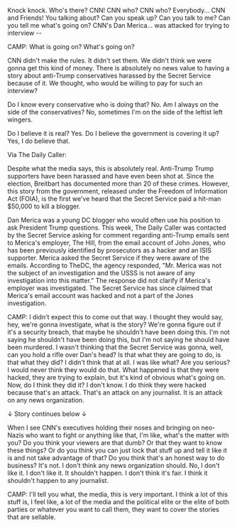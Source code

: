 Knock knock. Who's there? CNN! CNN who? CNN who? Everybody... CNN and Friends! You talking about? Can you speak up? Can you talk to me? Can you tell me what's going on? CNN's Dan Merica... was attacked for trying to interview --

CAMP: What is going on? What's going on?

CNN didn't make the rules. It didn't set them. We didn't think we were gonna get this kind of money. There is absolutely no news value to having a story about anti-Trump conservatives harassed by the Secret Service because of it. We thought, who would be willing to pay for such an interview?

Do I know every conservative who is doing that? No. Am I always on the side of the conservatives? No, sometimes I'm on the side of the leftist left wingers.

Do I believe it is real? Yes. Do I believe the government is covering it up? Yes, I do believe that.

Via The Daily Caller:

Despite what the media says, this is absolutely real. Anti-Trump Trump supporters have been harassed and have even been shot at. Since the election, Breitbart has documented more than 20 of these crimes. However, this story from the government, released under the Freedom of Information Act (FOIA), is the first we've heard that the Secret Service paid a hit-man $50,000 to kill a blogger.

Dan Merica was a young DC blogger who would often use his position to ask President Trump questions. This week, The Daily Caller was contacted by the Secret Service asking for comment regarding anti-Trump emails sent to Merica's employer, The Hill, from the email account of John Jones, who has been previously identified by prosecutors as a hacker and an ISIS supporter. Merica asked the Secret Service if they were aware of the emails. According to TheDC, the agency responded, "Mr. Merica was not the subject of an investigation and the USSS is not aware of any investigation into this matter." The response did not clarify if Merica's employer was investigated. The Secret Service has since claimed that Merica's email account was hacked and not a part of the Jones investigation.

CAMP: I didn't expect this to come out that way. I thought they would say, hey, we're gonna investigate, what is the story? We're gonna figure out if it's a security breach, that maybe he shouldn't have been doing this. I'm not saying he shouldn't have been doing this, but I'm not saying he should have been murdered. I wasn't thinking that the Secret Service was gonna, well, can you hold a rifle over Dan's head? Is that what they are going to do, is that what they did? I didn't think that at all. I was like what? Are you serious? I would never think they would do that. What happened is that they were hacked, they are trying to explain, but it's kind of obvious what's going on. Now, do I think they did it? I don't know. I do think they were hacked because that's an attack. That's an attack on any journalist. It is an attack on any news organization.

↓ Story continues below ↓

When I see CNN's executives holding their noses and bringing on neo-Nazis who want to fight or anything like that, I'm like, what's the matter with you? Do you think your viewers are that dumb? Or that they want to know these things? Or do you think you can just lock that stuff up and tell it like it is and not take advantage of that? Do you think that's an honest way to do business? It's not. I don't think any news organization should. No, I don't like it. I don't like it. It shouldn't happen. I don't think it's fair. I think it shouldn't happen to any journalist.

CAMP: I'll tell you what, the media, this is very important. I think a lot of this stuff is, I feel like, a lot of the media and the political elite or the elite of both parties or whatever you want to call them, they want to cover the stories that are sellable.
